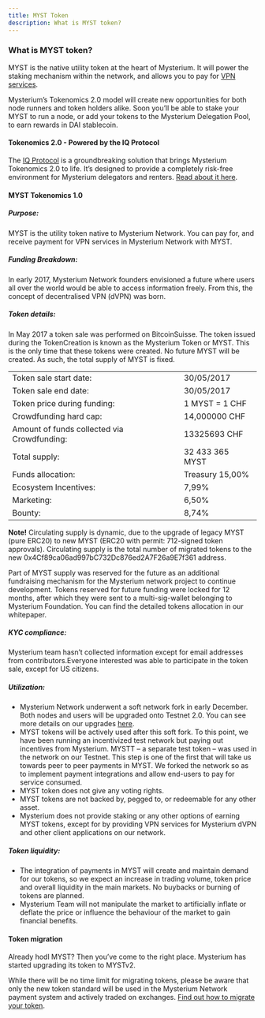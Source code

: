 ```yaml
---
title: MYST Token
description: What is MYST token?
---
```


### What is MYST token?

MYST is the native utility token at the heart of Mysterium. It will power the staking mechanism within the network, and allows you to pay for [VPN services](http://mysterium.network/apps).

Mysterium’s Tokenomics 2.0 model will create new opportunities for both node runners and token holders alike. Soon you’ll be able to stake your MYST to run a node, or add your tokens to the Mysterium Delegation Pool, to earn rewards in DAI stablecoin. 

#### Tokenomics 2.0 - Powered by the IQ Protocol

The [IQ Protocol](https://parsiq.net/iqprotocol.pdf) is a groundbreaking solution that brings Mysterium Tokenomics 2.0 to life. It’s designed to provide a completely risk-free environment for Mysterium delegators and renters. [Read about it here](https://mysterium.network/blog/mysterium-partners-with-parsiq-for-myst-tokenomics-2-0/).


#### MYST Tokenomics 1.0

##### Purpose:

MYST is the utility token native to Mysterium Network. You can pay for, and receive payment for VPN services in Mysterium Network with MYST.

##### Funding Breakdown:

In early 2017, Mysterium Network founders envisioned a future where users all over the world would be able to access information freely. From this, the concept of decentralised VPN (dVPN) was born.

##### Token details:

In May 2017 a token sale was performed on BitcoinSuisse. The token issued during the TokenCreation is known as the Mysterium Token or MYST. This is the only time that these tokens were created. No future MYST will be created. As such, the total supply of MYST is fixed.


|   	|                                                                                         	|
|-----------	|---------------------------------------------------------------------------------------------------------	|
| Token sale start date: 	| 30/05/2017 	|
| Token sale end date:  	| 30/05/2017 	|
| Token price during funding:  	| 1 MYST = 1 CHF             	|
| Crowdfunding hard cap:   	| 14,000000 CHF             	|
| Amount of funds collected via Crowdfunding:  	| 13325693 CHF             	|
| Total supply:   	| 32 433 365 MYST             	|
| Funds allocation:  	| Treasury 15,00%             	|
| Ecosystem Incentives:   	| 7,99%             	|
| Marketing:  	| 6,50%             	|
| Bounty:   	| 8,74%             	|


**Note!** Circulating supply is dynamic, due to the upgrade of legacy MYST (pure ERC20) to new MYST (ERC20 with permit: 712-signed token approvals). Circulating supply is the total number of migrated tokens to the new 0x4Cf89ca06ad997bC732Dc876ed2A7F26a9E7f361 address.

Part of MYST supply was reserved for the future as an additional fundraising mechanism for the Mysterium network project to continue development. Tokens reserved for future funding were locked for 12 months, after which they were sent to a multi-sig-wallet belonging to Mysterium Foundation. You can find the detailed tokens allocation in our whitepaper.

##### KYC compliance:

Mysterium team hasn’t collected information except for email addresses from contributors.Everyone interested was able to participate in the token sale, except for US citizens.

##### Utilization:

- Mysterium Network underwent a soft network fork in early December. Both nodes and users will be upgraded onto Testnet 2.0. You can see more details on our upgrades [here](https://mysterium.network/blog/token-migration-program-2020/).
- MYST tokens will be actively used after this soft fork. To this point, we have been running an incentivized test network but paying out incentives from Mysterium. MYSTT – a separate test token – was used in the network on our Testnet. This step is one of the first that will take us towards peer to peer payments in MYST. We forked the network so as to implement payment integrations and allow end-users to pay for service consumed.
- MYST token does not give any voting rights.
- MYST tokens are not backed by, pegged to, or redeemable for any other asset.
- Mysterium does not provide staking or any other options of earning MYST tokens, except for by providing VPN services for Mysterium dVPN and other client applications on our network.

##### Token liquidity:

- The integration of payments in MYST will create and maintain demand for our tokens, so we expect an increase in trading volume, token price and overall liquidity in the main markets. No buybacks or burning of tokens are planned.
- Mysterium Team will not manipulate the market to artificially inflate or deflate the price or influence the behaviour of the market to gain financial benefits.

#### Token migration

Already hodl MYST? Then you’ve come to the right place. Mysterium has started upgrading its token to MYSTv2.  

While there will be no time limit for migrating tokens, please be aware that only the new token standard will be used in the Mysterium Network payment system and actively traded on exchanges. [Find out how to migrate your token](https://mysterium.network/blog/myst-token-migration-guide/).


